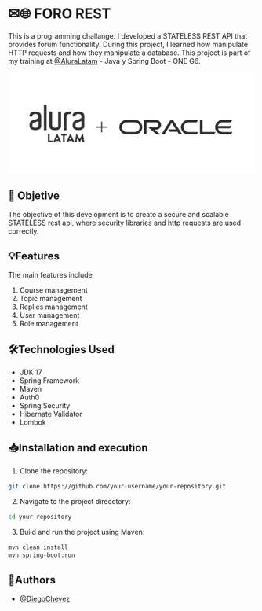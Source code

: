 
# ✉🌐 FORO REST
This is a programming challange. I developed a STATELESS REST API that provides forum functionality. During this project, I learned how manipulate HTTP requests and how they manipulate a database. This project is part of my training at [@AluraLatam](https://br.linkedin.com/company/alura-latam) - Java y Spring Boot - ONE G6.

![Logo](https://github.com/D-Chevez/ForumRest/blob/develop/src/main/resources/images/aluraoracle.png)


## 🎯 Objetive
The objective of this development is to create a secure and scalable STATELESS rest api, where security libraries and http requests are used correctly.


## 💡Features
The main features include
1. Course management
2. Topic management
3. Replies management
4. User management
5. Role management



## 🛠️Technologies Used
- JDK 17
- Spring Framework
- Maven
- Auth0
- Spring Security
- Hibernate Validator
- Lombok


## 📥Installation and execution
1. Clone the repository:
```bash
git clone https://github.com/your-username/your-repository.git
`````
2. Navigate to the project direcctory:
```bash
cd your-repository
`````
3. Build and run the project using Maven:
```bash
mvn clean install
mvn spring-boot:run
`````


## 🙎Authors
-  [@DiegoChevez](https://sv.linkedin.com/in/chevez-diego-it)


